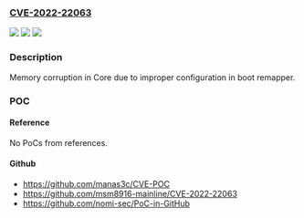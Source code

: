 ### [CVE-2022-22063](https://cve.mitre.org/cgi-bin/cvename.cgi?name=CVE-2022-22063)
![](https://img.shields.io/static/v1?label=Product&message=Snapdragon&color=blue)
![](https://img.shields.io/static/v1?label=Version&message=%3D%20APQ8096AU%20&color=brighgreen)
![](https://img.shields.io/static/v1?label=Vulnerability&message=n%2Fa&color=brighgreen)

### Description

Memory corruption in Core due to improper configuration in boot remapper.

### POC

#### Reference
No PoCs from references.

#### Github
- https://github.com/manas3c/CVE-POC
- https://github.com/msm8916-mainline/CVE-2022-22063
- https://github.com/nomi-sec/PoC-in-GitHub


